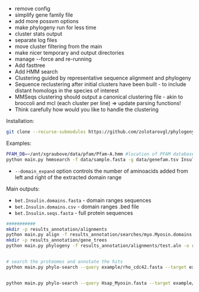 - remove config  
- simplify gene family file  
- add more possvm options   
- make phylogeny run for less time 
- cluster stats output 
- separate log files 
- move cluster filtering from the main 
- make nicer temporary and output directories  
- manage --force and re-running  
- Add fasttree 
- Add HMM search 
- Clustering guided by representative sequence alignment and phylogeny  
- Sequence reclustering after initial clusters have been built - to include distant homologs in the species of interest  
- MMSeqs clustering should output a canonical clustering file - akin to broccoli and mcl (each cluster per line) => update parsing functions!  
- Think carefully how would you like to handle the clustering  

Installation:
```bash
git clone --recurse-submodules https://github.com/zolotarovgl/phylogeny.git
```

Examples: 
```bash
PFAM_DB=~/ant/xgraubove/data/pfam/Pfam-A.hmm #location of PFAM database for .hmm fetching 
python main.py hmmsearch -f data/sample.fasta -g data/genefam.tsv Insulin -o results --pfam_db $PFAM_DB --domain_expand 50 
```

- `--domain_expand` option controls the number of aminoacids added from left and right of the extracted domain range   


Main outputs: 
- `bet.Insulin.domains.fasta` - domain ranges sequences  
- `bet.Insulin.domains.csv` - domain ranges .bed file   
- `bet.Insulin.seqs.fasta` - full protein sequences  



```bash
###########
mkdir -p results_annotation/alignments
python main.py align -f results_annotation/searches/myo.Myosin.domains.fasta -o results_annotation/alignments/test.aln -c 10
mkdir -p results_annotation/gene_trees
python main.py phylogeny -f results_annotation/alignments/test.aln -o results_annotation/gene_trees/test -c 15


# search the proteomes and annotate the hits
python main.py phylo-search --query example/rho_cdc42.fasta --target example/Mlei.fasta -c 3 -o test -p x


python main.py phylo-search --query Hsap_Myosin.fasta --target example/proteomes.fasta -c 15 -o results -s Mlei -r Hsap_gene_names.csv -p boo
```
